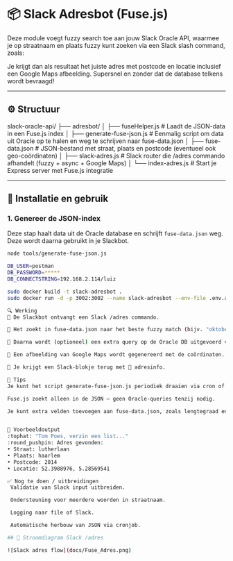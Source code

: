 # 📦 Slack Adresbot (Fuse.js)

Deze module voegt fuzzy search toe aan jouw Slack Oracle API, waarmee je op straatnaam en plaats fuzzy kunt zoeken via een Slack slash command, zoals:


Je krijgt dan als resultaat het juiste adres met postcode en locatie inclusief een Google Maps afbeelding. Supersnel en zonder dat de database telkens wordt bevraagd!

---

## ⚙️ Structuur

slack-oracle-api/
├── adresbot/
│ ├── fuseHelper.js # Laadt de JSON-data in een Fuse.js index
│ ├── generate-fuse-json.js # Eenmalig script om data uit Oracle op te halen en weg te schrijven naar fuse-data.json
│ ├── fuse-data.json # JSON-bestand met straat, plaats en postcode (eventueel ook geo-coördinaten)
│ ├── slack-adres.js # Slack router die /adres commando afhandelt (fuzzy + async + Google Maps)
│ └── index-adres.js # Start je Express server met Fuse.js integratie


---

## 🚀 Installatie en gebruik

### 1. Genereer de JSON-index
Deze stap haalt data uit de Oracle database en schrijft `fuse-data.json` weg. Deze wordt daarna gebruikt in je Slackbot.

```bash
node tools/generate-fuse-json.js

DB_USER=postman
DB_PASSWORD=*****
DB_CONNECTSTRING=192.168.2.114/luiz

sudo docker build -t slack-adresbot .
sudo docker run -d -p 3002:3002 --name slack-adresbot --env-file .env.adres slack-adresbot

🔍 Werking
🔹 De Slackbot ontvangt een Slack /adres commando.

🔹 Het zoekt in fuse-data.json naar het beste fuzzy match (bijv. "oktoberstr almere").

🔹 Daarna wordt (optioneel) een extra query op de Oracle DB uitgevoerd voor de coördinaten.

🔹 Een afbeelding van Google Maps wordt gegenereerd met de coördinaten.

🔹 Je krijgt een Slack-blokje terug met 📍 adresinfo.

🧠 Tips
Je kunt het script generate-fuse-json.js periodiek draaien via cron of handmatig na updates in de database.

Fuse.js zoekt alleen in de JSON – geen Oracle-queries tenzij nodig.

Je kunt extra velden toevoegen aan fuse-data.json, zoals lengtegraad en breedtegraad.


📎 Voorbeeldoutput
:tophat: "Tom Poes, verzin een list..."
:round_pushpin: Adres gevonden:
• Straat: lutherlaan
• Plaats: haarlem
• Postcode: 2014
• Locatie: 52.3988976, 5.28569541

✅ Nog te doen / uitbreidingen
 Validatie van Slack input uitbreiden.

 Ondersteuning voor meerdere woorden in straatnaam.

 Logging naar file of Slack.

 Automatische herbouw van JSON via cronjob.

## 🔄 Stroomdiagram Slack /adres

![Slack adres flow](docs/Fuse_Adres.png)
